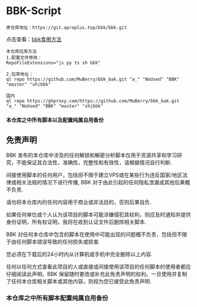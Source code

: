 # BBK-Script
```
原仓库地址：https://git.aproplus.top/bbk/bbk.git
```

点击查看：[bbk食用方法](bbk_tg.md) 

```
本仓库拉库方法
1.配置文件修改：
RepoFileExtensions="js py ts sh bbk"

2.拉库地址：
ql repo https://github.com/MuBerry/bbk_bak.git "a_" "NoUsed" "BBK" "master" "sh|bbk"

国内
ql repo https://ghproxy.com/https://github.com/MuBerry/bbk_bak.git "a_" "NoUsed" "BBK" "master" "sh|bbk"
```


#### 本仓库之中所有脚本以及配置纯属自用备份
## 免责声明

BBK 发布的本仓库中涉及的任何解锁和解密分析脚本仅用于资源共享和学习研究，不能保证其合法性，准确性，完整性和有效性，请根据情况自行判断.

间接使用脚本的任何用户，包括但不限于建立VPS或在某些行为违反国家/地区法律或相关法规的情况下进行传播, BBK 对于由此引起的任何隐私泄漏或其他后果概不负责.

请勿将本仓库内的任何内容用于商业或非法目的，否则后果自负.

如果任何单位或个人认为该项目的脚本可能涉嫌侵犯其权利，则应及时通知并提供身份证明，所有权证明，我将在收到认证文件后删除相关脚本.

BBK 对任何本仓库中包含的脚本在使用中可能出现的问题概不负责，包括但不限于由任何脚本错误导致的任何损失或损害.

您必须在下载后的24小时内从计算机或手机中完全删除以上内容.

任何以任何方式查看此项目的人或直接或间接使用该项目的任何脚本的使用者都应仔细阅读此声明。BBK 保留随时更改或补充此免责声明的权利。一旦使用并复制了任何本仓库相关脚本或其他内容，则视为您已接受此免责声明.
### 本仓库之中所有脚本配置纯属自用备份
